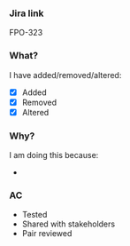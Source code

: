### Jira link

FPO-323

### What?

I have added/removed/altered:

- [x] Added
- [x] Removed
- [x] Altered

### Why?

I am doing this because:

-

### AC

- Tested
- Shared with stakeholders
- Pair reviewed
